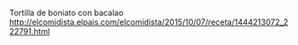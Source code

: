 Tortilla de boniato con bacalao	http://elcomidista.elpais.com/elcomidista/2015/10/07/receta/1444213072_222791.html

